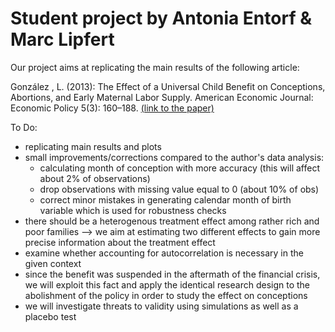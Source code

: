# Student project by Antonia Entorf & Marc Lipfert

Our project aims at replicating the main results of the following article:

González , L. (2013): The Effect of a Universal Child Benefit on Conceptions, Abortions, and Early Maternal Labor Supply. American Economic Journal: Economic Policy 5(3): 160–188. [(link to the paper)](https://www.aeaweb.org/articles?id=10.1257/pol.5.3.160)


To Do:
- replicating main results and plots
- small improvements/corrections compared to the author's data analysis:
  - calculating month of conception with more accuracy (this will affect about 2% of observations)
  - drop observations with missing value equal to 0 (about 10% of obs)
  - correct minor mistakes in generating calendar month of birth variable which is used for robustness checks
- there should be a heterogenous treatment effect among rather rich and poor families --> we aim at estimating two different effects to       gain more precise information about the treatment effect
- examine whether accounting for autocorrelation is necessary in the given context
- since the benefit was suspended in the aftermath of the financial crisis, we will exploit this fact and apply the identical research       design to the abolishment of the policy in order to study the effect on conceptions
- we will investigate threats to validity using simulations as well as a placebo test



